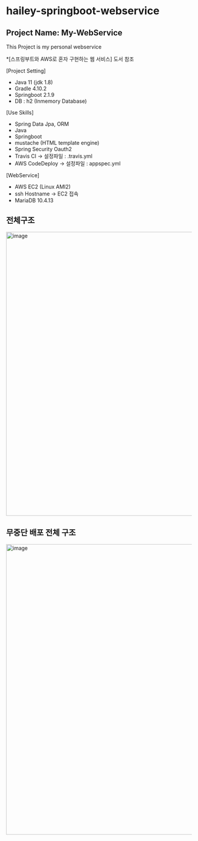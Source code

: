 # hailey-springboot-webservice
## Project Name: My-WebService
This Project is my personal webservice

*[스프링부트와 AWS로 혼자 구현하는 웹 서비스] 도서 참조

[Project Setting]
- Java 11 (jdk 1.8)
- Gradle 4.10.2
- Springboot 2.1.9
- DB : h2 (Inmemory Database)

[Use Skills]

- Spring Data Jpa, ORM
- Java
- Springboot
- mustache (HTML template engine)
- Spring Security Oauth2
- Travis CI ->  설정파일 : .travis.yml
- AWS CodeDeploy -> 설정파일 : appspec.yml

[WebService]

- AWS EC2 (Linux AMI2)
- ssh Hostname -> EC2 접속
- MariaDB 10.4.13

## 전체구조
<img width="769" alt="image" src="https://user-images.githubusercontent.com/26623530/117125510-8f132280-add4-11eb-92de-a2c348988eaf.png">

## 무중단 배포 전체 구조
<img width="787" alt="image" src="https://user-images.githubusercontent.com/26623530/118348442-4fdb9300-b585-11eb-9729-dabe5e1aca16.png">

